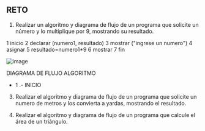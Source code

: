 ## RETO
1. Realizar un algoritmo y diagrama de flujo de un programa que solicite un número y lo multiplique por 9, mostrando su resultado.

1 inicio
2 declarar (numero1, resultado)
3 mostrar ("ingrese un numero")
4 asignar
5 resultado=numero1*9
6 mostrar
7 fin

![image](https://user-images.githubusercontent.com/101213020/160016274-f92a4171-9832-4ee6-8579-613ed383fa97.png)


DIAGRAMA DE  FLUJO                                                                                ALGORITMO
* 1 .- INICIO
3. Realizar el algoritmo y diagrama de flujo de un programa que solicite un numero de metros y los convierta a yardas, mostrando el resultado.

5. Realizar el algoritmo y diagrama de flujo de un programa que calcule el área de un triángulo.

